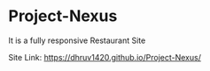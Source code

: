 # Project-Nexus
It is a fully responsive Restaurant Site

Site Link: https://dhruv1420.github.io/Project-Nexus/
